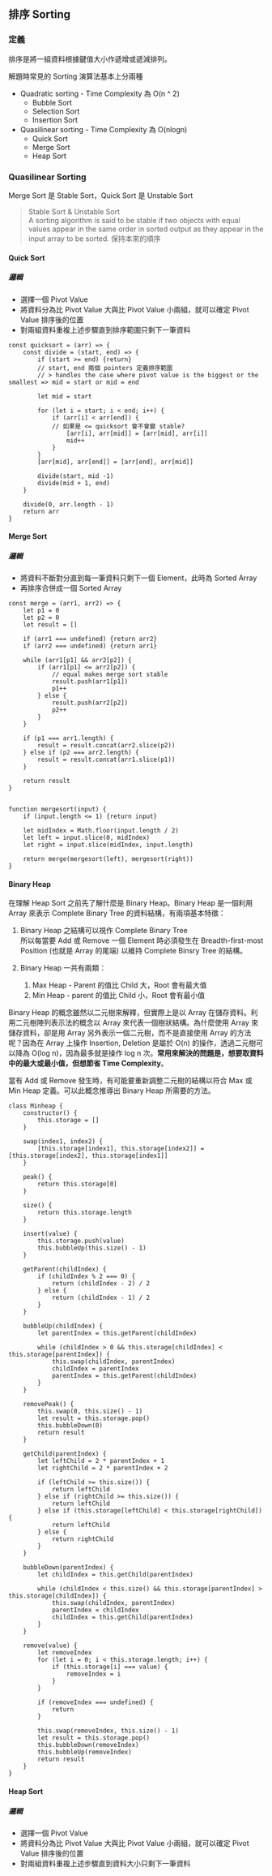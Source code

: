 ## 排序 Sorting

### 定義

排序是將一組資料根據鍵值大小作遞增或遞減排列。

解題時常見的 Sorting 演算法基本上分兩種

* Quadratic sorting - Time Complexity 為 O(n ^ 2)
	* Bubble Sort
	* Selection Sort
	* Insertion Sort
* Quasilinear sorting - Time Complexity 為 O(nlogn)
	* Quick Sort
	* Merge Sort
	* Heap Sort

### Quasilinear Sorting

Merge Sort 是 Stable Sort，Quick Sort 是 Unstable Sort

> Stable Sort & Unstable Sort       
> A sorting algorithm is said to be stable if two objects with equal values appear in the same order in sorted output as they appear in the input array to be sorted. 保持本來的順序

#### Quick Sort

##### 邏輯

* 選擇一個 Pivot Value
* 將資料分為比 Pivot Value 大與比 Pivot Value 小兩組，就可以確定 Pivot Value 排序後的位置
* 對兩組資料重複上述步驟直到排序範圍只剩下一筆資料

```    
const quicksort = (arr) => {
	const divide = (start, end) => {
		if (start >= end) {return}
		// start, end 兩個 pointers 定義排序範圍
		// > handles the case where pivot value is the biggest or the smallest => mid = start or mid = end
	
		let mid = start
	
		for (let i = start; i < end; i++) {
			if (arr[i] < arr[end]) {
			// 如果是 <= quicksort 會不會變 stable?
				[arr[i], arr[mid]] = [arr[mid], arr[i]]
				mid++
			}
		}
		[arr[mid], arr[end]] = [arr[end], arr[mid]]
		
		divide(start, mid -1)
		divide(mid + 1, end)
	}
		
	divide(0, arr.length - 1)
	return arr
}
```

#### Merge Sort

##### 邏輯

* 將資料不斷對分直到每一筆資料只剩下一個 Element，此時為 Sorted Array
* 再排序合併成一個 Sorted Array

```
const merge = (arr1, arr2) => {
	let p1 = 0
	let p2 = 0
	let result = []
		
	if (arr1 === undefined) {return arr2}
	if (arr2 === undefined) {return arr1}
		
	while (arr1[p1] && arr2[p2]) {
		if (arr1[p1] <= arr2[p2]) {
			// equal makes merge sort stable
			result.push(arr1[p1])
			p1++
		} else {
			result.push(arr2[p2])
			p2++
		}
	}
		
	if (p1 === arr1.length) {
		result = result.concat(arr2.slice(p2))
	} else if (p2 === arr2.length) {
		result = result.concat(arr1.slice(p1))
	}
		
	return result
}
	
	
function mergesort(input) {
	if (input.length <= 1) {return input} 
		
	let midIndex = Math.floor(input.length / 2)
	let left = input.slice(0, midIndex)
	let right = input.slice(midIndex, input.length)
		
	return merge(mergesort(left), mergesort(right))
}
```

#### Binary Heap

在理解 Heap Sort 之前先了解什麼是 Binary Heap。Binary Heap 是一個利用 Array 來表示 Complete Binary Tree 的資料結構，有兩項基本特徵：

1. Binary Heap 之結構可以視作 Complete Binary Tree     
所以每當要 Add 或 Remove 一個 Element 時必須發生在 Breadth-first-most Position (也就是 Array 的尾端) 以維持 Complete Binsry Tree 的結構。

2. Binary Heap 一共有兩類：
	1. Max Heap - Parent 的值比 Child 大，Root 會有最大值
	2. Min Heap - parent 的值比 Child 小，Root 會有最小值

Binary Heap 的概念雖然以二元樹來解釋，但實際上是以 Array 在儲存資料。利用二元樹陣列表示法的概念以 Array 來代表一個樹狀結構。為什麼使用 Array 來儲存資料，卻是用 Array 另外表示一個二元樹，而不是直接使用 Array 的方法呢？因為在 Array 上操作 Insertion, Deletion 是屬於 O(n) 的操作，透過二元樹可以降為 O(log n)，因為最多就是操作 log n 次。**常用來解決的問題是，想要取資料中的最大或最小值，但想節省 Time Complexity**。

當有 Add 或 Remove 發生時，有可能要重新調整二元樹的結構以符合 Max 或 Min Heap 定義。可以此概念推導出 Binary Heap 所需要的方法。

	class Minheap {
	    constructor() {
	        this.storage = []
	    }
	
	    swap(index1, index2) {
	        [this.storage[index1], this.storage[index2]] = [this.storage[index2], this.storage[index1]]
	    }
	
	    peak() {
	        return this.storage[0]
	    }
	
	    size() {
	        return this.storage.length
	    }
	
	    insert(value) {
	        this.storage.push(value)
	        this.bubbleUp(this.size() - 1)
	    }
	
	    getParent(childIndex) {
	        if (childIndex % 2 === 0) {
	            return (childIndex - 2) / 2
	        } else {
	            return (childIndex - 1) / 2
	        }
	    }
	
	    bubbleUp(childIndex) {
	        let parentIndex = this.getParent(childIndex)

	        while (childIndex > 0 && this.storage[childIndex] < this.storage[parentIndex]) {
	            this.swap(childIndex, parentIndex)
	            childIndex = parentIndex
	            parentIndex = this.getParent(childIndex)
	        }
	    }
	
	    removePeak() {
	        this.swap(0, this.size() - 1)
	        let result = this.storage.pop()
	        this.bubbleDown(0)
	        return result
	    }
	
	    getChild(parentIndex) {
	        let leftChild = 2 * parentIndex + 1
	        let rightChild = 2 * parentIndex + 2
	
	        if (leftChild >= this.size()) {
	            return leftChild
	        } else if (rightChild >= this.size()) {
	            return leftChild
	        } else if (this.storage[leftChild] < this.storage[rightChild]) {
	            return leftChild
	        } else {
	            return rightChild
	        }
	    }
	
	    bubbleDown(parentIndex) {
	        let childIndex = this.getChild(parentIndex)
	
	        while (childIndex < this.size() && this.storage[parentIndex] > this.storage[childIndex]) {
	            this.swap(childIndex, parentIndex)
	            parentIndex = childIndex
	            childIndex = this.getChild(parentIndex)
	        }
	    }
	
	    remove(value) {
	        let removeIndex
	        for (let i = 0; i < this.storage.length; i++) {
	            if (this.storage[i] === value) {
	                removeIndex = i
	            }
	        }
	
	        if (removeIndex === undefined) {
	            return
	        }
	
	        this.swap(removeIndex, this.size() - 1)
	        let result = this.storage.pop()
	        this.bubbleDown(removeIndex)
	        this.bubbleUp(removeIndex)
	        return result
	    }
	}

#### Heap Sort

##### 邏輯

* 選擇一個 Pivot Value
* 將資料分為比 Pivot Value 大與比 Pivot Value 小兩組，就可以確定 Pivot Value 排序後的位置
* 對兩組資料重複上述步驟直到資料大小只剩下一筆資料
